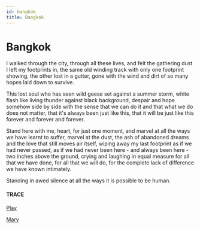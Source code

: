 ```yaml
---
id: bangkok
title: Bangkok 
---
```


# Bangkok

I walked through the city,
through all these lives,
and felt the gathering dust
I left my footprints in,
the same old winding track
with only one footprint showing,
the other lost in a gutter,
gone with the wind and dirt
of so many hopes laid down
to survive.

This lost soul who has seen
wild geese set against
a summer storm, white flash
like living thunder
against black background,
despair and hope
somehow side by side
with the sense that we can do it
and that what we do 
does not matter,
that it's always been just like this,
that it will be just like this
forever and forever and forever.

Stand here with me, heart,
for just one moment,
and marvel at all the ways 
we have learnt to suffer,
marvel at the dust, the ash
of abandoned dreams and the love 
that still moves air itself,
wiping away my last footprint
as if we had never passed,
as if we had never been here -
and always been here - 
two inches above the ground,
crying and laughing
in equal measure
for all that we have done,
for all that we will do,
for the complete lack of difference
we have known intimately.

Standing in awed silence
at all the ways it is possible
to be human.


#### TRACE

[Play](https://www.youtube.com/watch?v=UBKT6UtqCSM "Watts Remixed")

[Mary](https://www.youtube.com/watch?v=lv_4xmh_WtE "Oliver")
